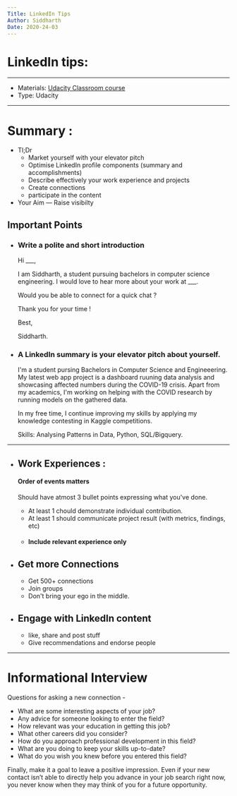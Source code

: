 ```yaml
---
Title: LinkedIn Tips
Author: Siddharth
Date: 2020-24-03
---
```



# LinkedIn tips:
----
* Materials: [Udacity Classroom course](https://classroom.udacity.com/courses/ud242/lessons/3d6a3383-624f-43f3-a4e7-ee0881bf735a/concepts/64ed9954-b423-4a75-ad70-b2a1fbaa3a6d)
* Type: Udacity
----

# Summary :

- Tl;Dr
    - Market yourself with your elevator pitch
    - Optimise LinkedIn profile components (summary and accomplishments)
    - Describe effectively your work experience and projects
    - Create connections
    - participate in the content
- Your Aim — Raise visibilty

## Important Points

- ### Write a polite and short introduction

    Hi ___<insert name here>,

    I am Siddharth, a student pursuing bachelors in computer science engineering. I would love to hear more about your work at  ___<insert their jobs here>.

    Would you be able to connect for a quick chat ?

    Thank you for your time !

    Best, 

    Siddharth.

- ### A LinkedIn summary is your elevator pitch about yourself.

    I'm a student pursing Bachelors in Computer Science and Engineeering. My latest web app project is a dashboard ruuning data analysis and showcasing affected numbers during the COVID-19 crisis. Apart from my academics, I'm working on helping with the COVID research by running models on the gathered data.

    In my free time, I continue improving my skills by applying my knowledge contesting in Kaggle competitions.

    Skills: Analysing Patterns in Data, Python, SQL/Bigquery. 

---
- ## Work Experiences :

    #### Order of events matters

    Should have atmost 3 bullet points expressing what you've done.

    - At least 1 chould demonstrate individual contribution.
    - At least 1 should communicate project result (with metrics, findings, etc)
    - #### Include relevant experience only

- ## Get more Connections
    - Get 500+ connections
    - Join groups
    - Don't bring your ego in the middle.
- ## Engage with LinkedIn content
    - like, share and post stuff
    - Give recommendations and endorse people

---

# **Informational Interview**

Questions for asking a new connection - 

- What are some interesting aspects of your job?
- Any advice for someone looking to enter the field?
- How relevant was your education in getting this job?
- What other careers did you consider?
- How do you approach professional development in this field?
- What are you doing to keep your skills up-to-date?
- What do you wish you knew before you entered this field?

Finally, make it a goal to leave a positive impression. Even if your new contact isn’t able to directly help you advance in your job search right now, you never know when they may think of you for a future opportunity.